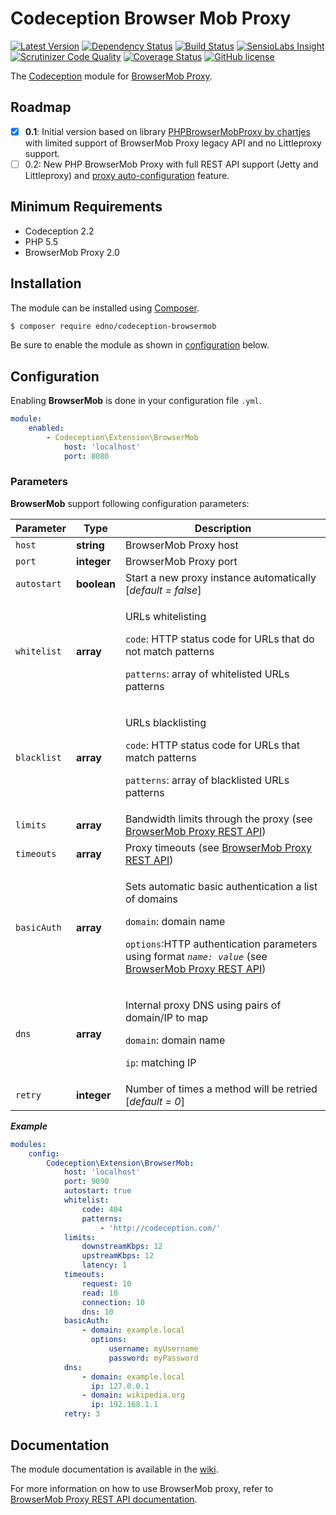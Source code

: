 # Codeception Browser Mob Proxy

[![Latest Version](https://img.shields.io/packagist/v/edno/codeception-browsermob.svg?style=flat-square)](https://packagist.org/packages/edno/codeception-browsermob)
[![Dependency Status](https://www.versioneye.com/user/projects/577d5f3991aab50034283ef2/badge.svg?style=flat-square)](https://www.versioneye.com/user/projects/577d5f3991aab50034283ef2)
[![Build Status](https://img.shields.io/travis/edno/codeception-browsermob.svg?style=flat-square)](https://travis-ci.org/edno/codeception-browsermob)
[![SensioLabs Insight](https://img.shields.io/sensiolabs/i/8c19ed7d-40e6-41ce-b9c7-fb2a87096103.svg?style=flat-square)](https://insight.sensiolabs.com/projects/8c19ed7d-40e6-41ce-b9c7-fb2a87096103)
[![Scrutinizer Code Quality](https://img.shields.io/scrutinizer/g/edno/codeception-browsermob.svg?style=flat-square)](https://scrutinizer-ci.com/g/edno/codeception-browsermob/?branch=master)
[![Coverage Status](https://img.shields.io/coveralls/edno/codeception-browsermob.svg?style=flat-square)](https://coveralls.io/github/edno/codeception-browsermob?branch=master)
[![GitHub license](https://img.shields.io/badge/license-MIT-blue.svg?style=flat-square)](https://raw.githubusercontent.com/edno/codeception-secureshell/master/LICENSE)

The [Codeception](http://codeception.com/) module for [BrowserMob Proxy](http://bmp.lightbody.net/).

## Roadmap
- [x] **0.1**: Initial version based on library [PHPBrowserMobProxy by chartjes](https://github.com/chartjes/PHPBrowserMobProxy/) with limited support of BrowserMob Proxy legacy API and no Littleproxy support.
- [ ] 0.2: New PHP BrowserMob Proxy with full REST API support (Jetty and Littleproxy) and [proxy auto-configuration](https://en.wikipedia.org/wiki/Proxy_auto-config) feature.

## Minimum Requirements
- Codeception 2.2
- PHP 5.5
- BrowserMob Proxy 2.0

## Installation
The module can be installed using [Composer](https://getcomposer.org).

```bash
$ composer require edno/codeception-browsermob
```

Be sure to enable the module as shown in
[configuration](#configuration) below.

## Configuration
Enabling **BrowserMob** is done in your configuration file `.yml`.

```yaml
module:
    enabled:
        - Codeception\Extension\BrowserMob
            host: 'localhost'
            port: 8080
```

### Parameters
**BrowserMob** support following configuration parameters:

| Parameter | Type | Description |
|-----------|------|-------------|
| `host` | **string** | BrowserMob Proxy host |
| `port` | **integer** | BrowserMob Proxy port |
| `autostart` | **boolean** | Start a new proxy instance automatically [*default = false*] |
| `whitelist` | **array** | <p>URLs whitelisting</p><p>`code`: HTTP status code for URLs that do not match patterns</p><p>`patterns`: array of whitelisted URLs patterns<p> |
| `blacklist` | **array** | <p>URLs blacklisting</p><p>`code`: HTTP status code for URLs that match patterns</p><p>`patterns`: array of blacklisted URLs patterns<p> |
| `limits` | **array** | Bandwidth limits through the proxy (see [BrowserMob Proxy REST API](https://github.com/lightbody/browsermob-proxy#rest-api))|
| `timeouts` | **array** | Proxy timeouts (see [BrowserMob Proxy REST API](https://github.com/lightbody/browsermob-proxy#rest-api)) |
| `basicAuth` | **array** | <p>Sets automatic basic authentication a list of domains</p><p>`domain`: domain name</p><p>`options`:HTTP authentication parameters using format *`name: value`* (see [BrowserMob Proxy REST API](https://github.com/lightbody/browsermob-proxy#rest-api))</p> |
| `dns` | **array** | <p>Internal proxy DNS using pairs of domain/IP to map</p><p>`domain`: domain name</p><p>`ip`: matching IP</p>  |
| `retry` | **integer** | Number of times a method will be retried [*default = 0*] |

***Example***
```yaml
modules:
    config:
        Codeception\Extension\BrowserMob:
            host: 'localhost'
            port: 9090
            autostart: true
            whitelist:
                code: 404
                patterns:
                    - 'http://codeception.com/'
            limits:
                downstreamKbps: 12
                upstreamKbps: 12
                latency: 1
            timeouts:
                request: 10
                read: 10
                connection: 10
                dns: 10
            basicAuth:
                - domain: example.local
                  options:
                      username: myUsername
                      password: myPassword
            dns:
                - domain: example.local
                  ip: 127.0.0.1
                - domain: wikipedia.org
                  ip: 192.168.1.1
            retry: 3
```

## Documentation
The module documentation is available in the [wiki](https://github.com/edno/codeception-browsermob/wiki/Codeception-BrowserMob-Proxy-extension-Documentation).

For more information on how to use BrowserMob proxy, refer to [BrowserMob Proxy REST API documentation](https://github.com/lightbody/browsermob-proxy#rest-api).
